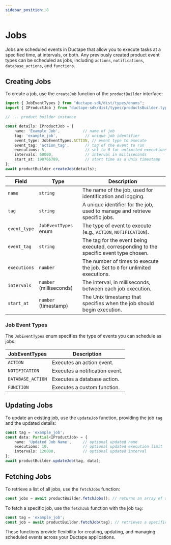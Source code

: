```yaml
---
sidebar_position: 8
---
```


# Jobs

Jobs are scheduled events in Ductape that allow you to execute tasks at a specified time, at intervals, or both. Any previously created product event types can be scheduled as jobs, including `actions`, `notifications`, `database_actions`, and `functions`.

## Creating Jobs

To create a job, use the `createJob` function of the `productBuilder` interface:

```typescript
import { JobEventTypes } from "ductape-sdk/dist/types/enums";
import { IProductJob } from "ductape-sdk/dist/types/productsBuilder.types";

// ... product builder instance

const details: IProductJob = {
    name: 'Example Job',          // name of job
    tag: 'example_job',            // unique job identifier
    event_type: JobEventTypes.ACTION, // event type to execute
    event_tag: 'action_tag',       // tag of the event to run
    executions: 5,                 // set to 0 for unlimited executions
    intervals: 60000,              // interval in milliseconds
    start_at: 198766789,           // start time as a Unix timestamp
};
await productBuilder.createJob(details);
```

| Field        | Type                   | Description                                                                                  |
|--------------|------------------------|----------------------------------------------------------------------------------------------|
| `name`       | `string`               | The name of the job, used for identification and logging.                                    |
| `tag`        | `string`               | A unique identifier for the job, used to manage and retrieve specific jobs.                  |
| `event_type` | `JobEventTypes` enum   | The type of event to execute (e.g., `ACTION`, `NOTIFICATION`).                               |
| `event_tag`  | `string`               | The tag for the event being executed, corresponding to the specific event type chosen.       |
| `executions` | `number`               | The number of times to execute the job. Set to `0` for unlimited executions.                 |
| `intervals`  | `number` (milliseconds)| The interval, in milliseconds, between each job execution.                                   |
| `start_at`   | `number` (timestamp)   | The Unix timestamp that specifies when the job should begin execution.                       |

### Job Event Types

The `JobEventTypes` enum specifies the type of events you can schedule as jobs.

| JobEventTypes      | Description                                |
|--------------------|--------------------------------------------|
| `ACTION`           | Executes an action event.                  |
| `NOTIFICATION`     | Executes a notification event.             |
| `DATABASE_ACTION`  | Executes a database action.                |
| `FUNCTION`         | Executes a custom function.                |

## Updating Jobs

To update an existing job, use the `updateJob` function, providing the job `tag` and the updated details:

```typescript
const tag = 'example_job';
const data: Partial<IProductJob> = {
    name: 'Updated Job Name',     // optional updated name
    executions: 10,               // optional updated execution limit
    intervals: 120000,            // optional updated interval
};
await productBuilder.updateJob(tag, data);
```

## Fetching Jobs

To retrieve a list of all jobs, use the `fetchJobs` function:

```typescript
const jobs = await productBuilder.fetchJobs(); // returns an array of all jobs
```

To fetch a specific job, use the `fetchJob` function with the job `tag`:

```typescript
const tag = 'example_job';
const job = await productBuilder.fetchJob(tag); // retrieves a specific job by tag
```

These functions provide flexibility for creating, updating, and managing scheduled events across your Ductape applications.